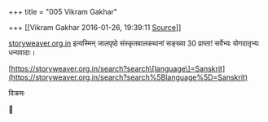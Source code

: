 +++
title = "005 Vikram Gakhar"

+++
[[Vikram Gakhar	2016-01-26, 19:39:11 [Source](https://groups.google.com/g/samskrita/c/pcEparkTM2k)]]



[storyweaver.org.in](http://storyweaver.org.in) इत्यस्मिन् जालपृष्ठे संस्कृतबालकथानां सङ्ख्या 30 प्राप्ता! सर्वेभ्यः योगदातृभ्यः धन्यवादाः।  

  
[https://storyweaver.org.in/search?search\[language\]=Sanskrit](https://storyweaver.org.in/search?search%5Blanguage%5D=Sanskrit)  
  

विक्रमः



